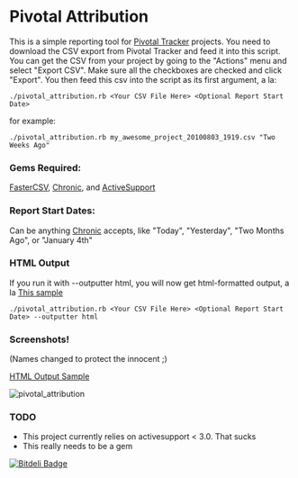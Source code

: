 Pivotal Attribution
===================

This is a simple reporting tool for [Pivotal Tracker](http://www.pivotaltracker.com) projects.
You need to download the CSV export from Pivotal Tracker and feed it into this script. You can get the CSV from your project by going to the "Actions" menu and select "Export CSV". Make sure all the checkboxes are checked and click "Export". You then feed this csv into the script as its first argument, a la:

    ./pivotal_attribution.rb <Your CSV File Here> <Optional Report Start Date>

for example:

    ./pivotal_attribution.rb my_awesome_project_20100803_1919.csv "Two Weeks Ago"

### Gems Required:

[FasterCSV](http://rubygems.org/gems/fastercsv), [Chronic](http://rubygems.org/gems/chronic), and [ActiveSupport](http://rubygems.org/gems/activesupport)

### Report Start Dates:

Can be anything [Chronic](http://rubygems.org/gems/chronic) accepts, like "Today", "Yesterday", "Two Months Ago", or "January 4th"

### HTML Output

If you run it with --outputter html, you will now get html-formatted output, a la [This sample](http://loki.ws/~josh/pivotal_attribution_sample.html)

    ./pivotal_attribution.rb <Your CSV File Here> <Optional Report Start Date> --outputter html

### Screenshots!

(Names changed to protect the innocent ;)

[HTML Output Sample](http://loki.ws/~josh/pivotal_attribution_sample.html)

![pivotal_attribution](http://loki.ws/~josh/pivotal_attribution.png)

### TODO

* This project currently relies on activesupport < 3.0. That sucks
* This really needs to be a gem


[![Bitdeli Badge](https://d2weczhvl823v0.cloudfront.net/joshsz/pivotal_attribution/trend.png)](https://bitdeli.com/free "Bitdeli Badge")

